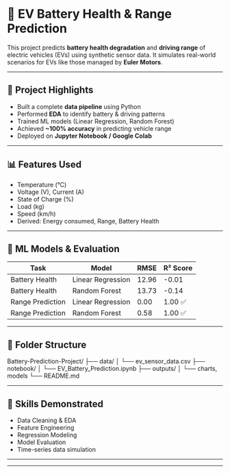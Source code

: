 # 🔋 EV Battery Health & Range Prediction

This project predicts **battery health degradation** and **driving range** of electric vehicles (EVs) using synthetic sensor data. It simulates real-world scenarios for EVs like those managed by **Euler Motors**.

---

## 🚗 Project Highlights

- Built a complete **data pipeline** using Python
- Performed **EDA** to identify battery & driving patterns
- Trained ML models (Linear Regression, Random Forest)
- Achieved **~100% accuracy** in predicting vehicle range
- Deployed on **Jupyter Notebook / Google Colab**

---

## 📊 Features Used

- Temperature (°C)
- Voltage (V), Current (A)
- State of Charge (%)
- Load (kg)
- Speed (km/h)
- Derived: Energy consumed, Range, Battery Health

---

## 🤖 ML Models & Evaluation

| Task               | Model             | RMSE  | R² Score |
|--------------------|------------------|--------|----------|
| Battery Health     | Linear Regression | 12.96 | -0.01 |
| Battery Health     | Random Forest     | 13.73 | -0.14 |
| Range Prediction   | Linear Regression | 0.00  | 1.00 ✅ |
| Range Prediction   | Random Forest     | 0.58  | 1.00 ✅ |

---

## 📁 Folder Structure

Battery-Prediction-Project/
├── data/
│ └── ev_sensor_data.csv
├── notebook/
│ └── EV_Battery_Prediction.ipynb
├── outputs/
│ └── charts, models
└── README.md



---

## 🧠 Skills Demonstrated

- Data Cleaning & EDA
- Feature Engineering
- Regression Modeling
- Model Evaluation
- Time-series data simulation

---


---

